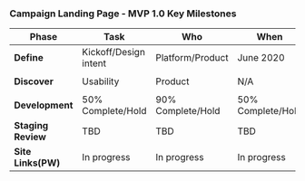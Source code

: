 ### Campaign Landing Page - MVP 1.0 Key Milestones

| Phase                   | Task                              | Who                       | When                    | Status        |      
| -------------           | -------------                     | -------------             | -------------           | ------------- |                          
| <b>Define<b>            | Kickoff/Design intent             | Platform/Product          | June 2020               | DONE          |       
|                         |                                   |                           |                         |               |      
| <b>Discover<b>          | Usability                         | Product                   | N/A                     | SKIPPED       |
|                         |                                   |                           |                         |               |
| <b>Development<b>       |50% Complete/Hold                  | 90% Complete/Hold         | 50% Complete/Hold       |               |
| <b>Staging Review<b>    | TBD                               | TBD                       | TBD                     |               |
| <b>Site Links(PW)<b>    | In progress                       | In progress               | In progress             |               |
      

